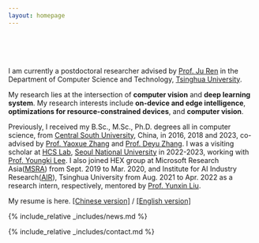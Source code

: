 ```yaml
---
layout: homepage
---
```


<h1 id="about-me"></h1>

<h2 style="margin: 80px 0px 10px;"></h2>



I am currently a postdoctoral researcher advised by [Prof. Ju Ren](https://juren1987.github.io/) in the Department of Computer Science and Technology, [Tsinghua University](https://www.tsinghua.edu.cn/). 

My research lies at the intersection of **computer vision** and **deep learning system**. My research interests include **on-device and edge intelligence**, **optimizations for resource-constrained devices**, and **computer vision**.

Previously, I received my B.Sc., M.Sc., Ph.D. degrees all in computer science, from [Central South University](https://www.csu.edu.cn/), China, in 2016, 2018 and 2023, co-advised by [Prof. Yaoxue Zhang](https://www.cs.tsinghua.edu.cn/csen/info/1059/4004.htm") and [Prof. Deyu Zhang](https://deyujonney.github.io/deyu/). I was a visiting scholar at [HCS Lab](https://hcs.snu.ac.kr/), [Seoul National University](https://en.snu.ac.kr/) in 2022-2023, working with [Prof. Youngki Lee](http://youngkilee.blogspot.com/). I also joined HEX group at Microsoft Research Asia([MSRA](https://www.msra.cn/)) from Sept. 2019 to Mar. 2020, and Institute for AI Industry Research([AIR](https://air.tsinghua.edu.cn/)), Tsinghua University from Aug. 2021 to Apr. 2022 as a research intern, respectively, mentored by [Prof. Yunxin Liu](https://yunxinliu.github.io/). 

My resume is here. [[Chinese version]](./resume_ch.pdf) / [[English version]]()

<!--
<strong style="color:#e74d3c; font-weight:600"><strong style="color:#e74d3c; font-weight:600">I am actively looking for self-motivated Ph.D. students with interests in computer vision and machine learning. If you are interested, please send me an email.</strong></strong>
-->

{% include_relative _includes/news.md %}

{% include_relative _includes/contact.md %}

